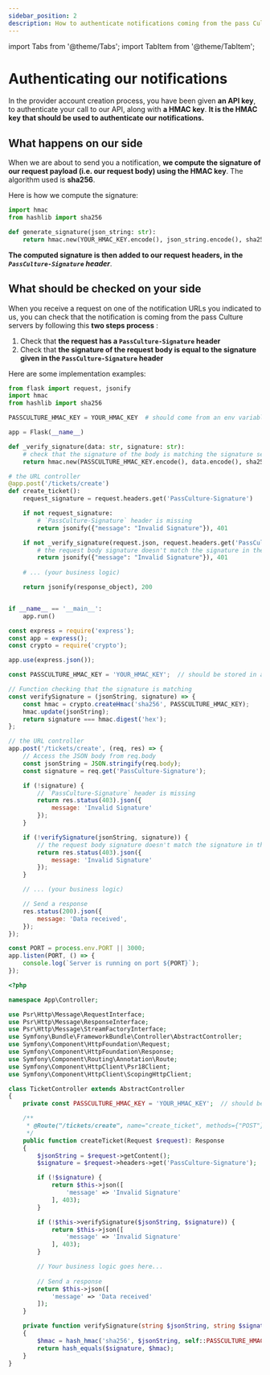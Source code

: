 ```yaml
---
sidebar_position: 2
description: How to authenticate notifications coming from the pass Culture application
---
```


import Tabs from '@theme/Tabs';
import TabItem from '@theme/TabItem';

# Authenticating our notifications

In the provider account creation process, you have been given **an API key**, to authenticate your call to our API, along with **a HMAC key**. 
**It is the HMAC key that should be used to authenticate our notifications.**

## What happens on our side

When we are about to send you a notification, **we compute the signature of our request payload (i.e. our request body) using the HMAC key**.
The algorithm used is **sha256**.

Here is how we compute the signature:
```python
import hmac
from hashlib import sha256

def generate_signature(json_string: str):
    return hmac.new(YOUR_HMAC_KEY.encode(), json_string.encode(), sha256).hexdigest()
```

**The computed signature is then added to our request headers, in the *`PassCulture-Signature` header***.

## What should be checked on your side

When you receive a request on one of the notification URLs you indicated to us, you can check that the notification is coming from the pass Culture servers by following this **two steps process** :

1. Check that **the request has a `PassCulture-Signature` header**
2. Check that **the signature of the request body is equal to the signature given in the `PassCulture-Signature` header**

Here are some implementation examples:

<Tabs>
<TabItem value="python" label="Python (Flask)">

```py
from flask import request, jsonify
import hmac
from hashlib import sha256

PASSCULTURE_HMAC_KEY = YOUR_HMAC_KEY  # should come from an env variable

app = Flask(__name__)

def _verify_signature(data: str, signature: str):
    # check that the signature of the body is matching the signature sent in the header
    return hmac.new(PASSCULTURE_HMAC_KEY.encode(), data.encode(), sha256).hexdigest() ==  signature

# the URL controller
@app.post('/tickets/create')
def create_ticket():
    request_signature = request.headers.get('PassCulture-Signature')

    if not request_signature:
        # `PassCulture-Signature` header is missing
        return jsonify({"message": "Invalid Signature"}), 401

    if not _verify_signature(request.json, request.headers.get('PassCulture-Signature')):
        # the request body signature doesn't match the signature in the `PassCulture-Signature` header
        return jsonify({"message": "Invalid Signature"}), 401
    
    # ... (your business logic)

    return jsonify(response_object), 200


if __name__ == '__main__':
    app.run()
```

</TabItem>
<TabItem value="js" label="Javascript (express)">

```js
const express = require('express');
const app = express();
const crypto = require('crypto');

app.use(express.json());

const PASSCULTURE_HMAC_KEY = 'YOUR_HMAC_KEY';  // should be stored in an env variable

// Function checking that the signature is matching
const verifySignature = (jsonString, signature) => {
    const hmac = crypto.createHmac('sha256', PASSCULTURE_HMAC_KEY);
    hmac.update(jsonString);
    return signature === hmac.digest('hex');
};

// the URL controller
app.post('/tickets/create', (req, res) => {
    // Access the JSON body from req.body
    const jsonString = JSON.stringify(req.body);
    const signature = req.get('PassCulture-Signature');

    if (!signature) {
        // `PassCulture-Signature` header is missing
        return res.status(403).json({
            message: 'Invalid Signature'
        });
    }

    if (!verifySignature(jsonString, signature)) {
        // the request body signature doesn't match the signature in the `PassCulture-Signature` header
        return res.status(403).json({
            message: 'Invalid Signature'
        });
    }

    // ... (your business logic)

    // Send a response
    res.status(200).json({
        message: 'Data received',
    });
});

const PORT = process.env.PORT || 3000;
app.listen(PORT, () => {
    console.log(`Server is running on port ${PORT}`);
});
```

</TabItem>
<TabItem value="php" label="PHP (Symfony)">

```php
<?php

namespace App\Controller;

use Psr\Http\Message\RequestInterface;
use Psr\Http\Message\ResponseInterface;
use Psr\Http\Message\StreamFactoryInterface;
use Symfony\Bundle\FrameworkBundle\Controller\AbstractController;
use Symfony\Component\HttpFoundation\Request;
use Symfony\Component\HttpFoundation\Response;
use Symfony\Component\Routing\Annotation\Route;
use Symfony\Component\HttpClient\Psr18Client;
use Symfony\Component\HttpClient\ScopingHttpClient;

class TicketController extends AbstractController
{
    private const PASSCULTURE_HMAC_KEY = 'YOUR_HMAC_KEY';  // should be stored in an env variable

    /**
     * @Route("/tickets/create", name="create_ticket", methods={"POST"})
     */
    public function createTicket(Request $request): Response
    {
        $jsonString = $request->getContent();
        $signature = $request->headers->get('PassCulture-Signature');

        if (!$signature) {
            return $this->json([
                'message' => 'Invalid Signature'
            ], 403);
        }

        if (!$this->verifySignature($jsonString, $signature)) {
            return $this->json([
                'message' => 'Invalid Signature'
            ], 403);
        }

        // Your business logic goes here...
        
        // Send a response
        return $this->json([
            'message' => 'Data received'
        ]);
    }

    private function verifySignature(string $jsonString, string $signature): bool
    {
        $hmac = hash_hmac('sha256', $jsonString, self::PASSCULTURE_HMAC_KEY);
        return hash_equals($signature, $hmac);
    }
}

```

</TabItem>
</Tabs>
